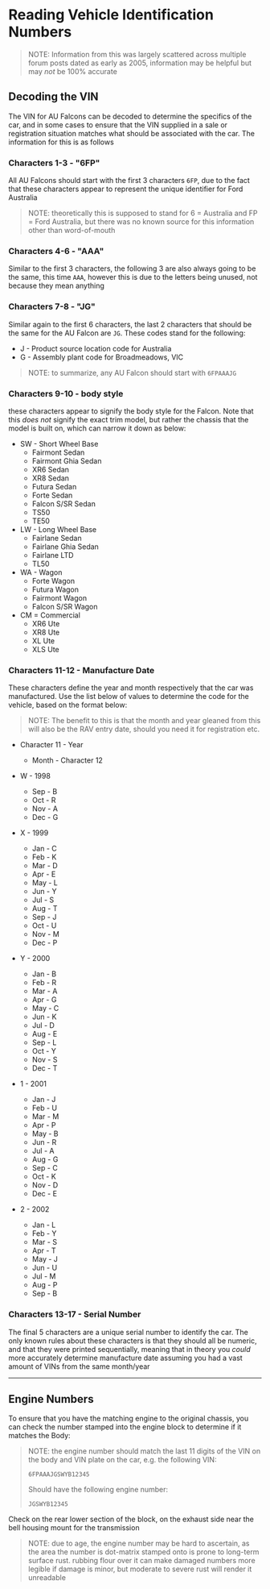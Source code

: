 # Reading Vehicle Identification Numbers

> NOTE: Information from this was largely scattered across multiple forum posts dated as early as 2005, information may be helpful but may *not* be 100% accurate

## Decoding the VIN

The VIN for AU Falcons can be decoded to determine the specifics of the car, and in some cases to ensure that the VIN supplied in a sale or registration situation matches what should be associated with the car. The information for this is as follows

### Characters 1-3 - "6FP"
All AU Falcons should start with the first 3 characters `6FP`, due to the fact that these characters appear to represent the unique identifier for Ford Australia

> NOTE: theoretically this is supposed to stand for 6 = Australia and FP = Ford Australia, but there was no known source for this information other than word-of-mouth

### Characters 4-6 - "AAA"
Similar to the first 3 characters, the following 3 are also always going to be the same, this time `AAA`, however this is due to the letters being unused, not because they mean anything

### Characters 7-8 - "JG" 
Similar again to the first 6 characters, the last 2 characters that should be the same for the AU Falcon are `JG`. These codes stand for the following:
- J - Product source location code for Australia
- G - Assembly plant code for Broadmeadows, VIC

> NOTE: to summarize, any AU Falcon should start with `6FPAAAJG`

### Characters 9-10 - body style
these characters appear to signify the body style for the Falcon. Note that this *does not* signify the exact trim model, but rather the chassis that the model is built on, which can narrow it down as below:
- SW - Short Wheel Base
  - Fairmont Sedan
  - Fairmont Ghia Sedan
  - XR6 Sedan
  - XR8 Sedan
  - Futura Sedan
  - Forte Sedan
  - Falcon S/SR Sedan
  - TS50
  - TE50
- LW - Long Wheel Base
  - Fairlane Sedan
  - Fairlane Ghia Sedan
  - Fairlane LTD
  - TL50
- WA - Wagon
  - Forte Wagon
  - Futura Wagon
  - Fairmont Wagon
  - Falcon S/SR Wagon
- CM = Commercial
  - XR6 Ute
  - XR8 Ute
  - XL Ute
  - XLS Ute

### Characters 11-12 - Manufacture Date
These characters define the year and month respectively that the car was manufactured. Use the list below of values to determine the code for the vehicle, based on the format below:

> NOTE: The benefit to this is that the month and year gleaned from this will also be the RAV entry date, should you need it for registration etc.

- Character 11 - Year
  - Month - Character 12

- W - 1998
  - Sep - B
  - Oct - R
  - Nov - A
  - Dec - G
- X - 1999
  - Jan - C
  - Feb - K
  - Mar - D
  - Apr - E
  - May - L
  - Jun - Y
  - Jul - S
  - Aug - T
  - Sep - J
  - Oct - U
  - Nov - M
  - Dec - P
- Y - 2000
  - Jan - B
  - Feb - R
  - Mar - A
  - Apr - G
  - May - C
  - Jun - K
  - Jul - D
  - Aug - E
  - Sep - L
  - Oct - Y
  - Nov - S
  - Dec - T
- 1 - 2001
  - Jan - J
  - Feb - U
  - Mar - M
  - Apr - P
  - May - B
  - Jun - R
  - Jul - A
  - Aug - G
  - Sep - C
  - Oct - K
  - Nov - D
  - Dec - E
- 2 - 2002
  - Jan - L
  - Feb - Y
  - Mar - S
  - Apr - T
  - May - J
  - Jun - U
  - Jul - M
  - Aug - P
  - Sep - B

### Characters 13-17 - Serial Number
The final 5 characters are a unique serial number to identify the car. The only known rules about these characters is that they should all be numeric, and that they were printed sequentially, meaning that in theory you *could* more accurately determine manufacture date assuming you had a vast amount of VINs from the same month/year

---

## Engine Numbers

To ensure that you have the matching engine to the original chassis, you can check the number stamped into the engine block to determine if it matches the Body:

> NOTE: the engine number should match the last 11 digits of the VIN on the body and VIN plate on the car, e.g. the following VIN:
> 
> `6FPAAAJGSWYB12345`
>
> Should have the following engine number:
>
> `JGSWYB12345`

Check on the rear lower section of the block, on the exhaust side near the bell housing mount for the transmission

> NOTE: due to age, the engine number may be hard to ascertain, as the area the number is dot-matrix stamped onto is prone to long-term surface rust. rubbing flour over it can make damaged numbers more legible if damage is minor, but moderate to severe rust will render it unreadable
<!--TODO add a picture or  2-->